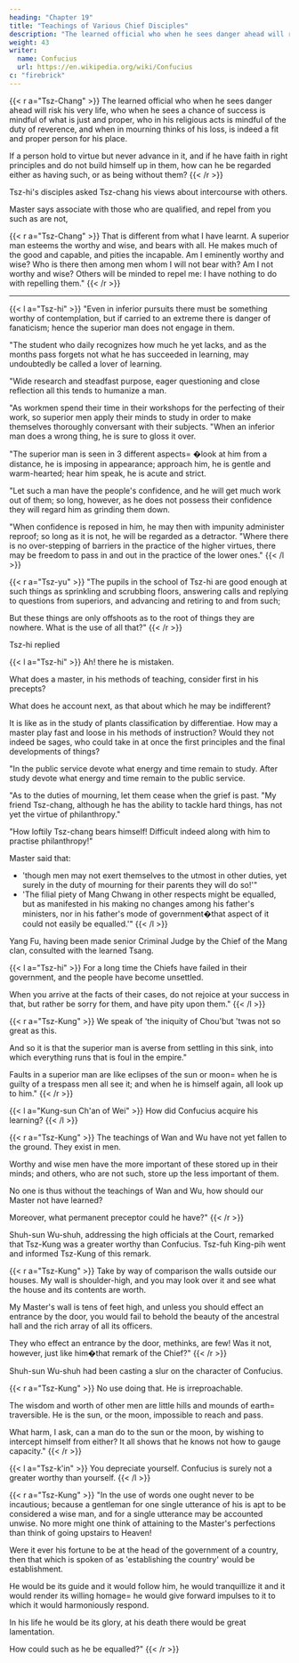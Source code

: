 ```yaml
---
heading: "Chapter 19"
title: "Teachings of Various Chief Disciples"
description: "The learned official who when he sees danger ahead will risk his very life, who when he sees a chance of success is mindful of what is just and proper"
weight: 43
writer:
  name: Confucius
  url: https://en.wikipedia.org/wiki/Confucius
c: "firebrick"
---
```



{{< r a="Tsz-Chang" >}}
The learned official who when he sees danger ahead will risk his very life, who when he sees a chance of success is mindful of what is just and proper, who in his religious acts is mindful of the duty of reverence, and when in mourning thinks of his loss, is indeed a fit and proper person for his place.

If a person hold to virtue but never advance in it, and if he have faith in right principles and do not build himself up in them, how can he be regarded either as having such, or as being without them?
{{< /r >}}


Tsz-hi's disciples asked Tsz-chang his views about intercourse with others. 

Master says associate with those who are qualified, and repel from you such as are not,

{{< r a="Tsz-Chang" >}}
That is different from what I have learnt. A superior man esteems the worthy and wise, and bears with all. He makes much of the good and capable, and pities the incapable. Am I eminently worthy and wise? Who is there then among men whom I will not bear with? Am I not worthy and wise? Others will be minded to repel me: I have nothing to do with repelling them."
{{< /r >}}


<!-- Sayings of Tsz-hi: -->

---

{{< l a="Tsz-hi" >}}
"Even in inferior pursuits there must be something worthy of contemplation, but if carried to an extreme there is danger of fanaticism; hence the superior man does not engage in them. 

"The student who daily recognizes how much he yet lacks, and as the months pass forgets not what he has succeeded in learning, may undoubtedly be called a lover of learning. 

"Wide research and steadfast purpose, eager questioning and close reflection all this tends to humanize a man. 

"As workmen spend their time in their workshops for the perfecting of their work, so superior men apply their minds to study in order to make themselves thoroughly conversant with their subjects. "When an inferior man does a wrong thing, he is sure to gloss it over. 

"The superior man is seen in 3 different aspects= �look at him from a distance, he is imposing in appearance; approach him, he is gentle and warm-hearted; hear him speak, he is acute and strict. 

"Let such a man have the people's confidence, and he will get much work out of them; so long, however, as he does not possess their confidence they will regard him as grinding them down. 

"When confidence is reposed in him, he may then with impunity administer reproof; so long as it is not, he will be regarded as a detractor. "Where there is no over-stepping of barriers in the practice of the higher virtues, there may be freedom to pass in and out in the practice of the lower ones." 
{{< /l >}}


{{< r a="Tsz-yu" >}}
"The pupils in the school of Tsz-hi are good enough at such things as sprinkling and scrubbing floors, answering calls and replying to questions from superiors, and advancing and retiring to and from such; 

But these things are only offshoots as to the root of things they are nowhere. What is the use of all that?" 
{{< /r >}}


Tsz-hi replied

{{< l a="Tsz-hi" >}}
Ah! there he is mistaken. 

What does a master, in his methods of teaching, consider first in his precepts? 

What does he account next, as that about which he may be indifferent? 

It is like as in the study of plants classification by differentiae. How may a master play fast and loose in his methods of instruction? Would they not indeed be sages, who could take in at once the first principles and the final developments of things?

"In the public service devote what energy and time remain to study. After study devote what energy and time remain to the public service. 

"As to the duties of mourning, let them cease when the grief is past. "My friend Tsz-chang, although he has the ability to tackle hard things, has not yet the virtue of philanthropy."

"How loftily Tsz-chang bears himself! Difficult indeed along with him to practise philanthropy!" 

Master said that:
- 'though men may not exert themselves to the utmost in other duties, yet surely in the duty of mourning for their parents they will do so!'" 
- 'The filial piety of Mang Chwang in other respects might be equalled, but as manifested in his making no changes among his father's ministers, nor in his father's mode of government�that aspect of it could not easily be equalled.'" 
{{< /l >}}


Yang Fu, having been made senior Criminal Judge by the Chief of the Mang clan, consulted with the learned Tsang.

{{< l a="Tsz-hi" >}}
For a long time the Chiefs have failed in their government, and the people have become unsettled. 

When you arrive at the facts of their cases, do not rejoice at your success in that, but rather be sorry for them, and have pity upon them." 
{{< /l >}}


{{< r a="Tsz-Kung" >}}
We speak of 'the iniquity of Chou'but 'twas not so great as this. 

And so it is that the superior man is averse from settling in this sink, into which everything runs that is foul in the empire."

Faults in a superior man are like eclipses of the sun or moon=  when he is guilty of a trespass men all see it; and when he is himself again, all look up to him." 
{{< /r >}}


{{< l a="Kung-sun Ch'an of Wei" >}}
How did Confucius acquire his learning?
{{< /l >}}

{{< r a="Tsz-Kung" >}}
The teachings of Wan and Wu have not yet fallen to the ground. They exist in men.

Worthy and wise men have the more important of these stored up in their minds; and others, who are not such, store up the less important of them.

No one is thus without the teachings of Wan and Wu, how should our Master not have learned?

Moreover, what permanent preceptor could he have?"
{{< /r >}}

Shuh-sun Wu-shuh, addressing the high officials at the Court, remarked that Tsz-Kung was a greater worthy than Confucius. Tsz-fuh King-pih went and informed Tsz-Kung of this remark. 

{{< r a="Tsz-Kung" >}}
Take by way of comparison the walls outside our houses. My wall is shoulder-high, and you may look over it and see what the house and its contents are worth. 

My Master's wall is tens of feet high, and unless you should effect an entrance by the door, you would fail to behold the beauty of the ancestral hall and the rich array of all its officers. 

They who effect an entrance by the door, methinks, are few! Was it not, however, just like him�that remark of the Chief?" 
{{< /r >}}


Shuh-sun Wu-shuh had been casting a slur on the character of Confucius.

{{< r a="Tsz-Kung" >}}
No use doing that. He is irreproachable. 

The wisdom and worth of other men are little hills and mounds of earth=  traversible. He is the sun, or the moon, impossible to reach and pass.

What harm, I ask, can a man do to the sun or the moon, by wishing to intercept himself from either? It all shows that he knows not how to gauge capacity." 
{{< /r >}}

{{< l a="Tsz-k'in" >}}
You depreciate yourself. Confucius is surely not a greater worthy than yourself.
{{< /l >}}

{{< r a="Tsz-Kung" >}}
"In the use of words one ought never to be incautious; because a gentleman for one single utterance of his is apt to be considered a wise man, and for a single utterance may be accounted unwise. No more might one think of attaining to the Master's perfections than think of going upstairs to Heaven! 

Were it ever his fortune to be at the head of the government of a country, then that which is spoken of as 'establishing the country' would be establishment. 

He would be its guide and it would follow him, he would tranquillize it and it would render its willing homage=  he would give forward impulses to it to which it would harmoniously respond. 

In his life he would be its glory, at his death there would be great lamentation. 

How could such as he be equalled?" 
{{< /r >}}